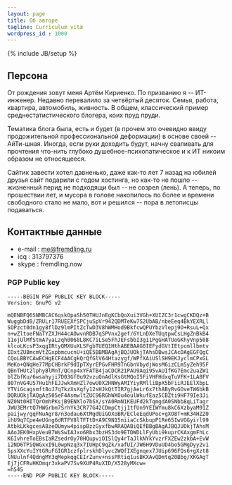 ```yaml
---
layout: page
title: Об авторе
tagline: Сurriculum vitæ
wordpress_id : 1000
---
```

{% include JB/setup %}

## Персона

От рождения зовут меня Артём Кириенко. По призванию я -- ИТ-инженер. Недавно перевалило за четвёртый десяток. Семья, работа, квартира, автомобиль, живность. В общем, классический пример среднестатистического блогера, коих пруд пруди.

Тематика блога была, есть и будет (в прочем это очевидно ввиду продожительной профессиональной деформации) в основе своей -- АйТи-шная. Иногда, если руки доходить будут, начну сваливать для прочтения что-нить глубоко душебное-психопатическое и к ИТ никоим образом не относящееся.

Сайтик завести хотел давненько, даже как-то лет 7 назад на юбилей друзья сайт подарили с годом хостинга, но как-то не пошло -- жизненный перид не подходящи был -- не созрел (лень). А теперь, по прошествии лет, и мусора в голове накопилось по более и времени свободного стало не мало, вот и решился -- пора в летописцы подаваться.


## Контактные данные

+ e-mail : me@fremdling.ru
+ icq : 313797376
+ skype : fremdling.now

### PGP Public key
~~~
-----BEGIN PGP PUBLIC KEY BLOCK-----
Version: GnuPG v2

mQENBFQ6SNMBCAC6qskOpaSh50THUJnEgKCbQoXui3VGh+XUIZC3r1cwgCKDQz+B
WuggbDd8/ZRULr17RUEEXfSPCjuSpVr942QDMTeKw7S2UbAB/nbeEeq4BkYEXRLl
SOPzct0dn1gy8flDz9lmPItZcTwD3V8hWMHod9BkfcwQPUYbzVlepj9O+RsuL+Qx
n+wZltoeFNaTYZXJH44cAOwvnRDB7qSPVnx2gef/6YLnDXeTUqtpwCsLHgZnBkB4
11ojUlMfStmA7yaLzqh0068L8KC7iLSe5FhJEFsbbI3g11PgGHATUoGKhyVnp508
klcoLKcsP3xqgIRtyQMXUuXLSFgbTUEQ1HthABEBAAG0IEFydGVtIEtpcmllbmtv
IDxtZUBmcmVtZGxpbmcucnU+iQE5BBMBAgAjBQJUOkjTAhsDBwsJCAcDAgEGFQgC
CQoLBBYCAwECHgECF4AACgkQrQfGlV64Htazygf/WPfXAiUSlSH9EKJyclmCPxGL
MeKo+QNqHe77MpCHBrkF9dIpTXyrEPGvFHR9TnGbnVbydjWosM6izCLm5yZeh95F
QBnTHUt2lphyBlMnT/QCnp4xYFATB4jaCDCR21PAU9Aqi95vAUIfKG7Emc2uaZW1
blZbfKu/6wsahyji7D03Gf0u92vzuQnAdlKsGtMQoI5FiVHFHdxqTuVFK+1LA8FV
807nVG4U57Hu1hFEJJwkXmHZl7owU0X2HNWyAMIYiyRMlliBpX5bFiiRJEElXbpL
YTViGcagsmft8oJ7q7kzXsXqfy12sHJkQtTIR7gjAeLr6x7thAByRvGOveTW6bkB
DQRUOkjTAQgAz505eF4AsmwltZUC96RGhWXOu4oulWkufEaz5CBZti9HF79Ie3Ji
NZ0Nt0HITQrOmhPKsjB9ENXlo7bSX/sYA0RmN1KEUFd2kTqmgdA0SNbb8qLiTagr
JWU3EMrtQ7HWGrbm7SrhYk3CR77G42CDmpCtjj1tfUn9YEIWYmu8kC6XzbyaM91Z
paijwy/gqFNuAgr8/n3odau6XtMgdUiGOXoBR/ECleEqdUPoc+gXO8T+mK34HZZ0
ihU9q7Cpe4eUGng6dRTFV8lTFTtD+A9C9N15niiaCcSkbupP1Re65IwVGGyirl99
AtbkLKkgcesA8zeOUmyw4pispBzzGyxfbwARAQABiQEfBBgBAgAJBQJUOkjTAhsM
AAoJEK0HxpVeuB7WsSwIAJxo6Rbx3bzHS3do9ETDWDLlFyUbi9kuprCKAxgmFhLc
K6IvhreToEBsIaRZsedrOy70HQupviOISlQy4rTaJlkNYkYvzrFXZEw2zkbA+EvW
i2ND6TPiQWGxxI9L0wpNzq3x7IUHpC9qZk/xafUI/JW6H9VDuUD4bo5GMgDyy2v1
5psXXcYuIYtGRuFGIGR1czfplrskhDlyvc2WQfIXEgnqex7JUip696FQs6+gXzt8
lNUulnf4QdngMY3qMepkqgCEIrZunv+nssPRtiq1usBKXAvQDmtq20Bbg/XKGAgT
Ej7jCFRvHKOmqr3xkaPV7Sv9XUP4RuXID/X528yMXcw=
=h54S
-----END PGP PUBLIC KEY BLOCK-----
~~~
